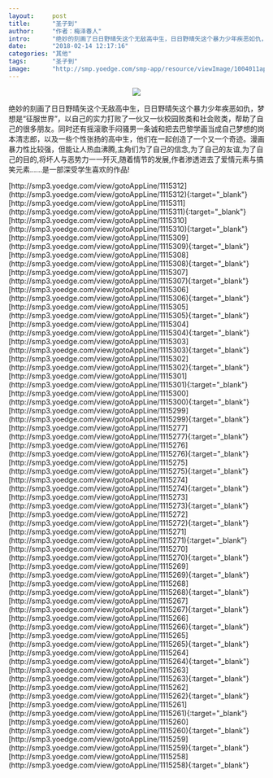 ```yaml
---
layout:     post
title:      "圣子到"
author:     "作者：梅泽春人"
intro:      "绝妙的刻画了日日野晴矢这个无敌高中生，日日野晴矢这个暴力少年疾恶如仇，梦想是“征服世界”，以自己的实力打败了一伙又一伙校园败类和社会败类，帮助了自己的很多朋友。同时还有摇滚歌手闷骚男一条诚和把去巴黎学画当成自己梦想的岗本清志郎，以及一些个性张扬的高中生，他们在一起创造了一个又一个奇迹。漫画暴力性比较强，但能让人热血沸腾,主角们为了自己的信念,为了自己的友谊,为了自己的目的,将坏人与恶势力一一歼灭,随着情节的发展,作者渗透进去了爱情元素与搞笑元素......是一部深受学生喜欢的作品!"
date:       "2018-02-14 12:17:16"
categories: "其他"
tags:       "圣子到"
image:      "http://smp.yoedge.com/smp-app/resource/viewImage/1004011appline.png"
---
```

<div style="text-align: center">
<p><img src="http://smp.yoedge.com/smp-app/resource/viewImage/1004011appline.png"/></p>
</div>
<p class="post-meta">
<span>绝妙的刻画了日日野晴矢这个无敌高中生，日日野晴矢这个暴力少年疾恶如仇，梦想是“征服世界”，以自己的实力打败了一伙又一伙校园败类和社会败类，帮助了自己的很多朋友。同时还有摇滚歌手闷骚男一条诚和把去巴黎学画当成自己梦想的岗本清志郎，以及一些个性张扬的高中生，他们在一起创造了一个又一个奇迹。漫画暴力性比较强，但能让人热血沸腾,主角们为了自己的信念,为了自己的友谊,为了自己的目的,将坏人与恶势力一一歼灭,随着情节的发展,作者渗透进去了爱情元素与搞笑元素......是一部深受学生喜欢的作品!</span>
</p>
[http://smp3.yoedge.com/view/gotoAppLine/1115312](http://smp3.yoedge.com/view/gotoAppLine/1115312){:target="_blank"}
[http://smp3.yoedge.com/view/gotoAppLine/1115311](http://smp3.yoedge.com/view/gotoAppLine/1115311){:target="_blank"}
[http://smp3.yoedge.com/view/gotoAppLine/1115310](http://smp3.yoedge.com/view/gotoAppLine/1115310){:target="_blank"}
[http://smp3.yoedge.com/view/gotoAppLine/1115309](http://smp3.yoedge.com/view/gotoAppLine/1115309){:target="_blank"}
[http://smp3.yoedge.com/view/gotoAppLine/1115308](http://smp3.yoedge.com/view/gotoAppLine/1115308){:target="_blank"}
[http://smp3.yoedge.com/view/gotoAppLine/1115307](http://smp3.yoedge.com/view/gotoAppLine/1115307){:target="_blank"}
[http://smp3.yoedge.com/view/gotoAppLine/1115306](http://smp3.yoedge.com/view/gotoAppLine/1115306){:target="_blank"}
[http://smp3.yoedge.com/view/gotoAppLine/1115305](http://smp3.yoedge.com/view/gotoAppLine/1115305){:target="_blank"}
[http://smp3.yoedge.com/view/gotoAppLine/1115304](http://smp3.yoedge.com/view/gotoAppLine/1115304){:target="_blank"}
[http://smp3.yoedge.com/view/gotoAppLine/1115303](http://smp3.yoedge.com/view/gotoAppLine/1115303){:target="_blank"}
[http://smp3.yoedge.com/view/gotoAppLine/1115302](http://smp3.yoedge.com/view/gotoAppLine/1115302){:target="_blank"}
[http://smp3.yoedge.com/view/gotoAppLine/1115301](http://smp3.yoedge.com/view/gotoAppLine/1115301){:target="_blank"}
[http://smp3.yoedge.com/view/gotoAppLine/1115300](http://smp3.yoedge.com/view/gotoAppLine/1115300){:target="_blank"}
[http://smp3.yoedge.com/view/gotoAppLine/1115299](http://smp3.yoedge.com/view/gotoAppLine/1115299){:target="_blank"}
[http://smp3.yoedge.com/view/gotoAppLine/1115277](http://smp3.yoedge.com/view/gotoAppLine/1115277){:target="_blank"}
[http://smp3.yoedge.com/view/gotoAppLine/1115276](http://smp3.yoedge.com/view/gotoAppLine/1115276){:target="_blank"}
[http://smp3.yoedge.com/view/gotoAppLine/1115275](http://smp3.yoedge.com/view/gotoAppLine/1115275){:target="_blank"}
[http://smp3.yoedge.com/view/gotoAppLine/1115274](http://smp3.yoedge.com/view/gotoAppLine/1115274){:target="_blank"}
[http://smp3.yoedge.com/view/gotoAppLine/1115273](http://smp3.yoedge.com/view/gotoAppLine/1115273){:target="_blank"}
[http://smp3.yoedge.com/view/gotoAppLine/1115272](http://smp3.yoedge.com/view/gotoAppLine/1115272){:target="_blank"}
[http://smp3.yoedge.com/view/gotoAppLine/1115271](http://smp3.yoedge.com/view/gotoAppLine/1115271){:target="_blank"}
[http://smp3.yoedge.com/view/gotoAppLine/1115270](http://smp3.yoedge.com/view/gotoAppLine/1115270){:target="_blank"}
[http://smp3.yoedge.com/view/gotoAppLine/1115269](http://smp3.yoedge.com/view/gotoAppLine/1115269){:target="_blank"}
[http://smp3.yoedge.com/view/gotoAppLine/1115268](http://smp3.yoedge.com/view/gotoAppLine/1115268){:target="_blank"}
[http://smp3.yoedge.com/view/gotoAppLine/1115267](http://smp3.yoedge.com/view/gotoAppLine/1115267){:target="_blank"}
[http://smp3.yoedge.com/view/gotoAppLine/1115266](http://smp3.yoedge.com/view/gotoAppLine/1115266){:target="_blank"}
[http://smp3.yoedge.com/view/gotoAppLine/1115265](http://smp3.yoedge.com/view/gotoAppLine/1115265){:target="_blank"}
[http://smp3.yoedge.com/view/gotoAppLine/1115264](http://smp3.yoedge.com/view/gotoAppLine/1115264){:target="_blank"}
[http://smp3.yoedge.com/view/gotoAppLine/1115263](http://smp3.yoedge.com/view/gotoAppLine/1115263){:target="_blank"}
[http://smp3.yoedge.com/view/gotoAppLine/1115262](http://smp3.yoedge.com/view/gotoAppLine/1115262){:target="_blank"}
[http://smp3.yoedge.com/view/gotoAppLine/1115261](http://smp3.yoedge.com/view/gotoAppLine/1115261){:target="_blank"}
[http://smp3.yoedge.com/view/gotoAppLine/1115260](http://smp3.yoedge.com/view/gotoAppLine/1115260){:target="_blank"}
[http://smp3.yoedge.com/view/gotoAppLine/1115259](http://smp3.yoedge.com/view/gotoAppLine/1115259){:target="_blank"}
[http://smp3.yoedge.com/view/gotoAppLine/1115258](http://smp3.yoedge.com/view/gotoAppLine/1115258){:target="_blank"}


